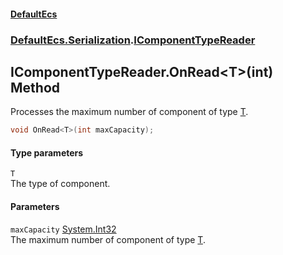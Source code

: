 #### [DefaultEcs](index.md 'index')
### [DefaultEcs.Serialization](index.md#DefaultEcs_Serialization 'DefaultEcs.Serialization').[IComponentTypeReader](IComponentTypeReader.md 'DefaultEcs.Serialization.IComponentTypeReader')
## IComponentTypeReader.OnRead&lt;T&gt;(int) Method
Processes the maximum number of component of type [T](IComponentTypeReader_OnRead_T_(int).md#DefaultEcs_Serialization_IComponentTypeReader_OnRead_T_(int)_T 'DefaultEcs.Serialization.IComponentTypeReader.OnRead&lt;T&gt;(int).T').  
```csharp
void OnRead<T>(int maxCapacity);
```
#### Type parameters
<a name='DefaultEcs_Serialization_IComponentTypeReader_OnRead_T_(int)_T'></a>
`T`  
The type of component.
  
#### Parameters
<a name='DefaultEcs_Serialization_IComponentTypeReader_OnRead_T_(int)_maxCapacity'></a>
`maxCapacity` [System.Int32](https://docs.microsoft.com/en-us/dotnet/api/System.Int32 'System.Int32')  
The maximum number of component of type [T](IComponentTypeReader_OnRead_T_(int).md#DefaultEcs_Serialization_IComponentTypeReader_OnRead_T_(int)_T 'DefaultEcs.Serialization.IComponentTypeReader.OnRead&lt;T&gt;(int).T').
  
